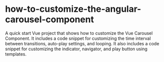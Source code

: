 # how-to-customize-the-angular-carousel-component
A quick start Vue project that shows how to customize the Vue Carousel Component. It includes a code snippet for customizing the time interval between transitions, auto-play settings, and looping. It also includes a code snippet for customizing the indicator, navigator, and play button using templates.
